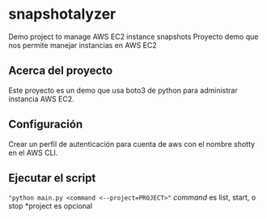 # snapshotalyzer
Demo project to manage AWS EC2 instance snapshots
Proyecto demo que nos permite manejar instancias en AWS EC2

## Acerca del proyecto

Este proyecto es un demo que  usa boto3 de python para administrar instancia AWS EC2.

## Configuración

Crear un  perfil de autenticación para cuenta de aws con el nombre shotty en el AWS CLI.

## Ejecutar el script

`"python main.py <command <--project=PROJECT>"`
*command* es list, start, o stop
*project es opcional
